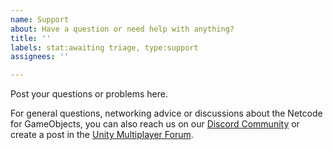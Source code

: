 ```yaml
---
name: Support
about: Have a question or need help with anything?
title: ''
labels: stat:awaiting triage, type:support
assignees: ''

---
```


Post your questions or problems here.

For general questions, networking advice or discussions about the Netcode for GameObjects, you can also reach us on our [Discord Community](https://discord.gg/FM8SE9E) or create a post in the [Unity Multiplayer Forum](https://forum.unity.com/forums/multiplayer.26/).
